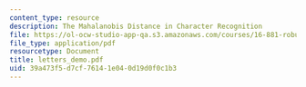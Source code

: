```yaml
---
content_type: resource
description: The Mahalanobis Distance in Character Recognition
file: https://ol-ocw-studio-app-qa.s3.amazonaws.com/courses/16-881-robust-system-design-summer-1998/39a473f5d7cf76141e040d19d0f0c1b3_letters_demo.pdf
file_type: application/pdf
resourcetype: Document
title: letters_demo.pdf
uid: 39a473f5-d7cf-7614-1e04-0d19d0f0c1b3
---
```

